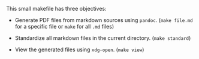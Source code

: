 This small makefile has three objectives:

-   Generate PDF files from markdown sources using `pandoc`. (`make file.md` for
    a specific file or `make` for all `.md` files)

-   Standardize all markdown files in the current directory. (`make standard`)

-   View the generated files using `xdg-open`. (`make view`)
